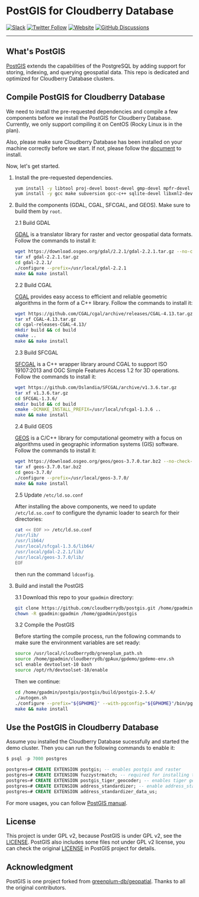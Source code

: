 # PostGIS for Cloudberry Database

[![Slack](https://img.shields.io/badge/Join_Slack-6a32c9)](https://communityinviter.com/apps/cloudberrydb/welcome)
[![Twitter Follow](https://img.shields.io/twitter/follow/cloudberrydb)](https://twitter.com/cloudberrydb)
[![Website](https://img.shields.io/badge/Visit%20Website-eebc46)](https://cloudberrydb.org)
[![GitHub Discussions](https://img.shields.io/github/discussions/cloudberrydb/cloudberrydb)](https://github.com/orgs/cloudberrydb/discussions)

---

## What's PostGIS

[PostGIS](https://postgis.net/) extends the capabilities of the PostgreSQL by adding support for storing, indexing, and querying geospatial data. This repo is dedicated and optimized for Cloudberry Database clusters.

## Compile PostGIS for Cloudberry Database

We need to install the pre-requested dependencies and compile a few components before we install the PostGIS for Cloudberry Database. Currently, we only support compiling it on CentOS (Rocky Linux is in the plan). 

Also, please make sure Cloudberry Database has been installed on your machine correctly before we start. If not, please follow the [document](https://cloudberrydb.org/docs/) to install.

Now, let's get started.

1. Install the pre-requested dependencies.

   ```bash
   yum install -y libtool proj-devel boost-devel gmp-devel mpfr-devel pcre-devel protobuf protobuf-c protobuf-devel protobuf-c-devel && \
   yum install -y gcc make subversion gcc-c++ sqlite-devel libxml2-devel swig expat-devel libcurl-devel python36-devel json-c
   ```

2. Build the components (GDAL, CGAL, SFCGAL, and GEOS). Make sure to build them by `root`.

   2.1 Build GDAL

   [GDAL](https://gdal.org/index.html) is a translator library for raster and vector geospatial data formats. Follow the commands to install it:

   ```bash
   wget https://download.osgeo.org/gdal/2.2.1/gdal-2.2.1.tar.gz --no-check-certificate
   tar xf gdal-2.2.1.tar.gz
   cd gdal-2.2.1/
   ./configure --prefix=/usr/local/gdal-2.2.1
   make && make install
   ```

   2.2 Build CGAL

   [CGAL](https://www.cgal.org/) provides easy access to efficient and reliable geometric algorithms in the form of a C++ library. Follow the commands to install it:

   ```bash
   wget https://github.com/CGAL/cgal/archive/releases/CGAL-4.13.tar.gz
   tar xf CGAL-4.13.tar.gz
   cd cgal-releases-CGAL-4.13/
   mkdir build && cd build
   cmake ..
   make && make install
   ```

   2.3 Build SFCGAL

   [SFCGAL](https://github.com/Oslandia/SFCGAL) is a C++ wrapper library around CGAL to support ISO 19107:2013 and OGC Simple Features Access 1.2 for 3D operations. Follow the commands to install it:

   ```bash
   wget https://github.com/Oslandia/SFCGAL/archive/v1.3.6.tar.gz
   tar xf v1.3.6.tar.gz
   cd SFCGAL-1.3.6/
   mkdir build && cd build
   cmake -DCMAKE_INSTALL_PREFIX=/usr/local/sfcgal-1.3.6 ..
   make && make install
   ```

   2.4 Build GEOS

   [GEOS](https://libgeos.org/) is a C/C++ library for computational geometry with a focus on algorithms used in geographic information systems (GIS) software. Follow the commands to install it:

   ```bash
   wget https://download.osgeo.org/geos/geos-3.7.0.tar.bz2 --no-check-certificate
   tar xf geos-3.7.0.tar.bz2
   cd geos-3.7.0/
   ./configure --prefix=/usr/local/geos-3.7.0/
   make && make install
   ```

   2.5 Update `/etc/ld.so.conf`

   After installing the above components, we need to update `/etc/ld.so.conf` to configure the dynamic loader to search for their directories:

   ```bash
   cat << EOF >> /etc/ld.so.conf
   /usr/lib/
   /usr/lib64/
   /usr/local/sfcgal-1.3.6/lib64/
   /usr/local/gdal-2.2.1/lib/
   /usr/local/geos-3.7.0/lib/
   EOF
   ```

   then run the command `ldconfig`.

3. Build and install the PostGIS

   3.1 Download this repo to your `gpadmin` directory:

   ```bash
   git clone https://github.com/cloudberrydb/postgis.git /home/gpadmin/postgis
   chown -R gpadmin:gpadmin /home/gpadmin/postgis
   ```

   3.2 Compile the PostGIS

   Before starting the compile process, run the following commands to make sure the environment variables are set ready:

   ```bash
   source /usr/local/cloudberrydb/greenplum_path.sh
   source /home/gpadmin/cloudberrydb/gpAux/gpdemo/gpdemo-env.sh
   scl enable devtoolset-10 bash
   source /opt/rh/devtoolset-10/enable
   ```

   Then we continue:

   ```bash
   cd /home/gpadmin/postgis/postgis/build/postgis-2.5.4/
   ./autogen.sh
   ./configure --prefix="${GPHOME}" --with-pgconfig="${GPHOME}"/bin/pg_config --with-raster --without-topology --with-gdalconfig=/usr/local/gdal-2.2.1/bin/gdal-config --with-sfcgal=/usr/local/sfcgal-1.3.6/bin/sfcgal-config --with-geosconfig=/usr/local/geos-3.7.0/bin/geos-config
   make && make install
   ```

## Use the PostGIS in Cloudberry Database

Assume you installed the Cloudberry Database sucessfully and started the demo cluster. Then you can run the following commands to enable it:

   ```sql
   $ psql -p 7000 postgres

   postgres=# CREATE EXTENSION postgis; -- enables postgis and raster
   postgres=# CREATE EXTENSION fuzzystrmatch; -- required for installing tiger geocoder
   postgres=# CREATE EXTENSION postgis_tiger_geocoder; -- enables tiger geocoder
   postgres=# CREATE EXTENSION address_standardizer; -- enable address_standardizer
   postgres=# CREATE EXTENSION address_standardizer_data_us;
   ```

For more usages, you can follow [PostGIS manual](https://postgis.net/documentation/manual/).

## License

This project is under GPL v2, because PostGIS is under GPL v2, see the [LICENSE](./LICENSE). PostGIS also includes some files not
under GPL v2 license, you can check the original [LICENSE](./postgis/build/postgis-2.5.4/LICENSE.TXT) in PostGIS
project for details.

## Acknowledgment

PostGIS is one project forked from [greenplum-db/geopatial](https://github.com/greenplum-db/geospatial/). Thanks to all the original contributors.

